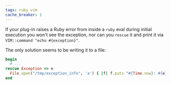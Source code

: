 ```yaml
---
tags: ruby vim
cache_breaker: 1
---
```


If your plug-in raises a Ruby error from inside a `ruby` eval during initial execution you won't see the exception, nor can you `rescue` it and print it via `VIM::command "echo #{exception}"`.

The only solution seems to be writing it to a file:

```ruby
begin
  # ...
rescue Exception => e
  File.open("/tmp/exception_info", 'a') { |f| f.puts "#{Time.now}: #{e}" }
end
```
